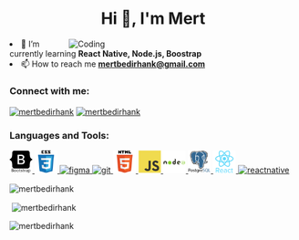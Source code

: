 <h1 align="center">Hi 👋, I'm Mert</h1>
<img align="right" alt="Coding" width="400" src="https://media4.giphy.com/media/v1.Y2lkPTc5MGI3NjExMTE0MTJlNTEzYzIwMjg3ODYzMGU1YTFiN2MyYzllODI0MjVkOWNiYSZlcD12MV9pbnRlcm5hbF9naWZzX2dpZklkJmN0PWc/qgQUggAC3Pfv687qPC/giphy.gif"

* 🌱 I’m currently learning **React Native, Node.js, Boostrap**
* 📫 How to reach me **mertbedirhank@gmail.com**

<h3 align="left">Connect with me:</h3>
<p align="left">
<a href="https://twitter.com/mertbedirhank" target="blank"><img align="center" src="https://raw.githubusercontent.com/rahuldkjain/github-profile-readme-generator/master/src/images/icons/Social/twitter.svg" alt="mertbedirhank" height="30" width="40" /></a>
<a href="https://linkedin.com/in/mertbedirhank" target="blank"><img align="center" src="https://raw.githubusercontent.com/rahuldkjain/github-profile-readme-generator/master/src/images/icons/Social/linked-in-alt.svg" alt="mertbedirhank" height="30" width="40" /></a>
</p>

<h3 align="left">Languages and Tools:</h3>

<p align="left"> 
<a href="https://getbootstrap.com" target="_blank" rel="noreferrer"> <img src="https://raw.githubusercontent.com/devicons/devicon/master/icons/bootstrap/bootstrap-plain-wordmark.svg" alt="bootstrap" width="40" height="40"/> </a> 
<a href="https://www.w3schools.com/css/" target="_blank" rel="noreferrer"> <img src="https://raw.githubusercontent.com/devicons/devicon/master/icons/css3/css3-original-wordmark.svg" alt="css3" width="40" height="40"/>
</a>
<a href="https://www.figma.com/" target="_blank" rel="noreferrer"> <img src="https://www.vectorlogo.zone/logos/figma/figma-icon.svg" alt="figma" width="40" height="40"/>
</a> 
<a href="https://git-scm.com/" target="_blank" rel="noreferrer"> <img src="https://www.vectorlogo.zone/logos/git-scm/git-scm-icon.svg" alt="git" width="40" height="40"/>
</a> 
<a href="https://www.w3.org/html/" target="_blank" rel="noreferrer"> <img src="https://raw.githubusercontent.com/devicons/devicon/master/icons/html5/html5-original-wordmark.svg" alt="html5" width="40" height="40"/> 
</a>
<a href="https://developer.mozilla.org/en-US/docs/Web/JavaScript" target="_blank" rel="noreferrer"> <img src="https://raw.githubusercontent.com/devicons/devicon/master/icons/javascript/javascript-original.svg" alt="javascript" width="40" height="40"/>
</a> 
<a href="https://nodejs.org" target="_blank" rel="noreferrer"> <img src="https://raw.githubusercontent.com/devicons/devicon/master/icons/nodejs/nodejs-original-wordmark.svg" alt="nodejs" width="40" height="40"/> 
</a>
<a href="https://www.postgresql.org" target="_blank" rel="noreferrer"> <img src="https://raw.githubusercontent.com/devicons/devicon/master/icons/postgresql/postgresql-original-wordmark.svg" alt="postgresql" width="40" height="40"/>
</a> 
<a href="https://reactjs.org/" target="_blank" rel="noreferrer"> <img src="https://raw.githubusercontent.com/devicons/devicon/master/icons/react/react-original-wordmark.svg" alt="react" width="40" height="40"/>
</a> 
<a href="https://reactnative.dev/" target="_blank" rel="noreferrer"> <img src="https://reactnative.dev/img/header_logo.svg" alt="reactnative" width="40" height="40"/> 
</a>
</p>

<p><img align="center" src="https://github-readme-stats.vercel.app/api/top-langs?username=mertbedirhank&show_icons=true&locale=en&layout=compact" alt="mertbedirhank" /></p>

<p>&nbsp;<img align="center" src="https://github-readme-stats.vercel.app/api?username=mertbedirhank&show_icons=true&locale=en" alt="mertbedirhank" /></p>

<p><img align="center" src="https://github-readme-streak-stats.herokuapp.com/?user=mertbedirhank&" alt="mertbedirhank" /></p>
